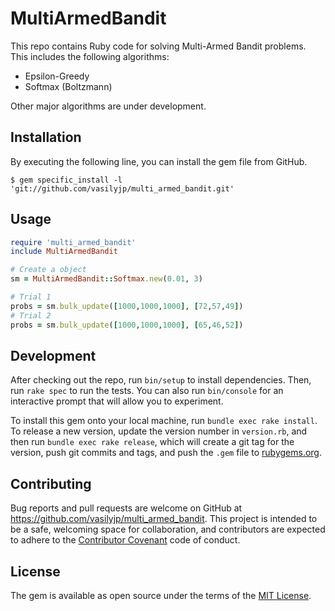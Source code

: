 # MultiArmedBandit

This repo contains Ruby code for solving Multi-Armed Bandit problems. This includes the following algorithms:

* Epsilon-Greedy
* Softmax (Boltzmann)

Other major algorithms are under development.

## Installation

By executing the following line, you can install the gem file from GitHub.

    $ gem specific_install -l 'git://github.com/vasilyjp/multi_armed_bandit.git'


## Usage

```ruby
require 'multi_armed_bandit'
include MultiArmedBandit

# Create a object
sm = MultiArmedBandit::Softmax.new(0.01, 3)

# Trial 1
probs = sm.bulk_update([1000,1000,1000], [72,57,49])
# Trial 2
probs = sm.bulk_update([1000,1000,1000], [65,46,52])
```


## Development

After checking out the repo, run `bin/setup` to install dependencies. Then, run `rake spec` to run the tests. You can also run `bin/console` for an interactive prompt that will allow you to experiment.

To install this gem onto your local machine, run `bundle exec rake install`. To release a new version, update the version number in `version.rb`, and then run `bundle exec rake release`, which will create a git tag for the version, push git commits and tags, and push the `.gem` file to [rubygems.org](https://rubygems.org).

## Contributing

Bug reports and pull requests are welcome on GitHub at https://github.com/vasilyjp/multi_armed_bandit. This project is intended to be a safe, welcoming space for collaboration, and contributors are expected to adhere to the [Contributor Covenant](contributor-covenant.org) code of conduct.


## License

The gem is available as open source under the terms of the [MIT License](http://opensource.org/licenses/MIT).

